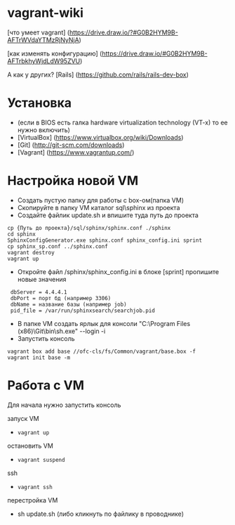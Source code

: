 # vagrant-wiki

[что умеет vagrant] (https://drive.draw.io/?#G0B2HYM9B-AFTrWVdaYTMzRjNyNjA)

[как изменять конфигурацию] (https://drive.draw.io/#G0B2HYM9B-AFTrbkhyWjdLdW95ZVU)

А как у других? [Rails] (https://github.com/rails/rails-dev-box)


# Установка
- (если в BIOS есть галка hardware virtualization technology (VT-x) то ее нужно включить)
- [VirtualBox] (https://www.virtualbox.org/wiki/Downloads)
- [Git] (http://git-scm.com/downloads)
- [Vagrant] (https://www.vagrantup.com/)

# Настройка новой VM
- Создать пустую папку для работы с box-ом(папка VM)
- Скопируйте в папку VM каталог sql\sphinx из проекта
- Создайте файлик update.sh и впишите туда путь до проекта
```
cp {Путь до проекта}/sql/sphinx/sphinx.conf ./sphinx
cd sphinx 
SphinxConfigGenerator.exe sphinx.conf sphinx_config.ini sprint
cp sphinx_sp.conf ../sphinx.conf
vagrant destroy
vagrant up
```
- Откройте файл /sphinx/sphinx_config.ini в блоке [sprint] пропишите новые значения
```
 dbServer = 4.4.4.1
 dbPort = порт бд (например 3306)
 dbName = название базы (например job)
 pid_file = /var/run/sphinxsearch/searchjob.pid
```

- В папке VM создать ярлык для консоли "C:\Program Files (x86)\Git\bin\sh.exe" --login -i
- Запустить консоль
``` 
vagrant box add base //ofc-cls/fs/Common/vagrant/base.box -f
vagrant init base -m
```

# Работа с VM
Для начала нужно запустить консоль

запуск VM
- `vagrant up`

остановить VM
- `vagrant suspend`

ssh
 - `vagrant ssh`
 
перестройка VM
- sh update.sh (либо кликнуть по файлику в проводнике)
 


